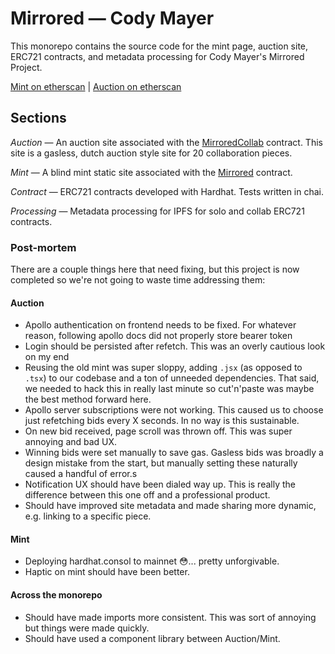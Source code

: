 # Mirrored — Cody Mayer

This monorepo contains the source code for the mint page, auction site, ERC721 contracts, and metadata processing for Cody Mayer's Mirrored Project.

[Mint on etherscan](https://etherscan.io/address/0x1a2A90fc32E9bcC7c944Ed89F6383a10D2462692) | [Auction on etherscan](https://etherscan.io/address/0x1e42afc104dcf49f8c0f62b63e8e2344e6dbfd93)

## Sections

*Auction* — An auction site associated with the [MirroredCollab](https://github.com/acweb3/mirrored/blob/main/contract/contracts/MirroredCollab.sol) contract.  This site is a gasless, dutch auction style site for 20 collaboration pieces.

*Mint* — A blind mint static site associated with the [Mirrored](https://github.com/acweb3/mirrored/blob/main/contract/contracts/Mirrored.sol) contract.  

*Contract* — ERC721 contracts developed with Hardhat.  Tests written in chai.

*Processing* — Metadata processing for IPFS for solo and collab ERC721 contracts.

### Post-mortem

There are a couple things here that need fixing, but this project is now completed so we're not going to waste time addressing them:

  #### Auction
  - Apollo authentication on frontend needs to be fixed.  For whatever reason, following apollo docs did not properly store bearer token
  - Login should be persisted after refetch.  This was an overly cautious look on my end
  - Reusing the old mint was super sloppy, adding `.jsx` (as opposed to `.tsx`) to our codebase and a ton of unneeded dependencies.  That said, we needed to hack this in really last minute so cut'n'paste was maybe the best method forward here.
  - Apollo server subscriptions were not working.  This caused us to choose just refetching bids every X seconds.  In no way is this sustainable.
  - On new bid received, page scroll was thrown off.  This was super annoying and bad UX.
  - Winning bids were set manually to save gas.  Gasless bids was broadly a design mistake from the start, but manually setting these naturally caused a handful of error.s
  - Notification UX should have been dialed way up.  This is really the difference between this one off and a professional product.
  - Should have improved site metadata and made sharing more dynamic, e.g. linking to a specific piece.
 
  #### Mint
  - Deploying hardhat.consol to mainnet 😳... pretty unforgivable.
  - Haptic on mint should have been better.

  #### Across the monorepo
  - Should have made imports more consistent.  This was sort of annoying but things were made quickly.
  - Should have used a component library between Auction/Mint.
